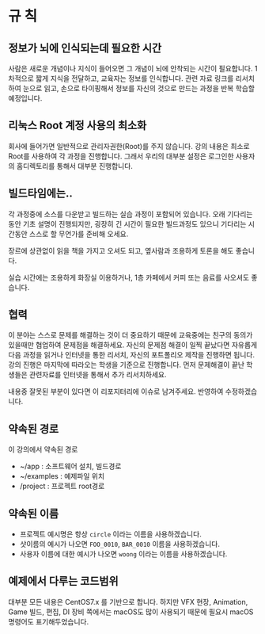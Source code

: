 # 규 칙

## 정보가 뇌에 인식되는데 필요한 시간
사람은 새로운 개념이나 지식이 들어오면 그 개념이 뇌에 안착되는 시간이 필요합니다.
1차적으로 짧게 지식을 전달하고,
교육자는 정보를 인식합니다. 관련 자료 링크를 리서치하여 눈으로 읽고, 손으로 타이핑해서 정보를 자신의 것으로 만드는 과정을 반복 학습할 예정입니다.

## 리눅스 Root 계정 사용의 최소화
회사에 들어가면 일반적으로 관리자권한(Root)를 주지 않습니다.
강의 내용은 최소로 Root를 사용하여 각 과정을 진행합니다. 그래서 우리의 대부분 설정은 로그인한 사용자의 홈디렉토리를 통해서 대부분 진행합니다.

## 빌드타임에는..
각 과정중에 소스를 다운받고 빌드하는 실습 과정이 포함되어 있습니다.
오래 기다리는 동안 기초 설명이 진행되지만,
굉장히 긴 시간이 필요한 빌드과정도 있으니 기다리는 시간동안 스스로 할 무언가를 준비해 오세요.

장르에 상관없이 읽을 책을 가지고 오셔도 되고, 옆사람과 조용하게 토론을 해도 좋습니다.

실습 시간에는 조용하게 화장실 이용하거나, 1층 카페에서 커피 또는 음료를 사오셔도 좋습니다.

## 협력

이 분야는 스스로 문제를 해결하는 것이 더 중요하기 때문에 교육중에는 친구의 동의가 있을때만 협업하여 문제점을 해결하세요.
자신의 문제점 해결이 일찍 끝났다면 자유롭게 다음 과정을 읽거나 인터넷을 통한 리서치, 자신의 포트폴리오 제작을 진행하면 됩니다.
강의 진행은 마지막에 따라오는 학생을 기준으로 진행합니다. 먼저 문제해결이 끝난 학생들은 관련자료를 인터넷을 통해서 추가 리서치하세요.

내용중 잘못된 부분이 있다면 이 리포지터리에 이슈로 남겨주세요. 반영하여 수정하겠습니다.

## 약속된 경로
이 강의에서 약속된 경로
- ~/app : 소프트웨어 설치, 빌드경로
- ~/examples : 예제파일 위치
- /project : 프로젝트 root경로

## 약속된 이름
- 프로젝트 예시명은 항상 `circle` 이라는 이름을 사용하겠습니다.
- 샷이름의 예시가 나오면 `FOO_0010`, `BAR_0010` 이름을 사용하겠습니다.
- 사용자 이름에 대한 예시가 나오면 `woong` 이라는 이름을 사용하겠습니다.

## 예제에서 다루는 코드범위
대부분 모든 내용은 CentOS7.x 를 기반으로 합니다.
하지만 VFX 현장, Animation, Game 빌드, 편집, DI 장비 쪽에서는 macOS도 많이 사용되기 때문에 필요시 macOS 명령어도 표기해두었습니다.